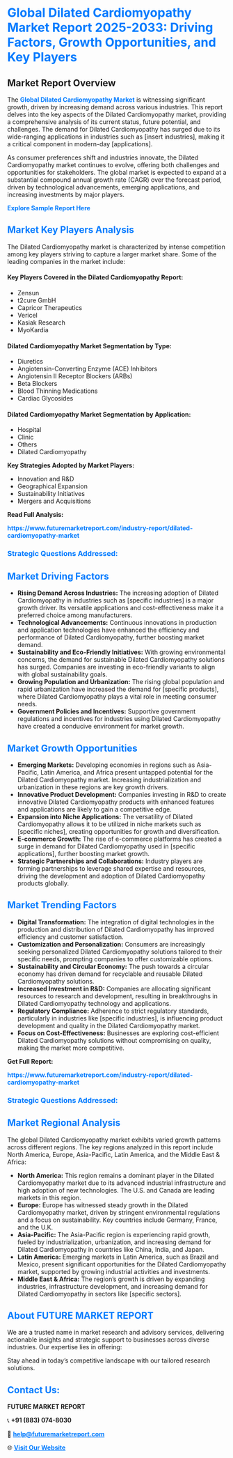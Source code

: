 <h1 style="color: #007BFF;">Global Dilated Cardiomyopathy Market Report 2025-2033: Driving Factors, Growth Opportunities, and Key Players</h1>

<section id="overview">
<h2>Market Report Overview</h2>
<p>The <a href="https://www.futuremarketreport.com/industry-report/dilated-cardiomyopathy-market" style="color: #007BFF; text-decoration: none;"><strong>Global Dilated Cardiomyopathy Market</strong></a> is witnessing significant growth, driven by increasing demand across various industries. This report delves into the key aspects of the Dilated Cardiomyopathy market, providing a comprehensive analysis of its current status, future potential, and challenges. The demand for Dilated Cardiomyopathy has surged due to its wide-ranging applications in industries such as [insert industries], making it a critical component in modern-day [applications].</p>
<p>As consumer preferences shift and industries innovate, the Dilated Cardiomyopathy market continues to evolve, offering both challenges and opportunities for stakeholders. The global market is expected to expand at a substantial compound annual growth rate (CAGR) over the forecast period, driven by technological advancements, emerging applications, and increasing investments by major players.</p>
</section>

<section id="overview">
<p><a href="https://www.futuremarketreport.com/request-sample/reportId=122755" style="color: #007BFF; text-decoration: none;"><strong>Explore Sample Report Here</strong></a></p>
</section>

<section id="key-players">
<h2 style="color: #007BFF;">Market Key Players Analysis</h2>
<p>The Dilated Cardiomyopathy market is characterized by intense competition among key players striving to capture a larger market share. Some of the leading companies in the market include:</p>
<h4>Key Players Covered in the Dilated Cardiomyopathy Report:</h4>
<ul><li>Zensun</li><li>t2cure GmbH</li><li>Capricor Therapeutics</li><li>Vericel</li><li>Kasiak Research</li><li>MyoKardia</li></ul>
<h4>Dilated Cardiomyopathy Market Segmentation by Type:</h4>
<ul><li>Diuretics</li><li>Angiotensin-Converting Enzyme (ACE) Inhibitors</li><li>Angiotensin II Receptor Blockers (ARBs)</li><li>Beta Blockers</li><li>Blood Thinning Medications</li><li>Cardiac Glycosides</li></ul>

<h4>Dilated Cardiomyopathy Market Segmentation by Application:</h4>
<ul><li>Hospital</li><li>Clinic</li><li>Others</li><li>Dilated Cardiomyopathy</li></ul>
<p><strong>Key Strategies Adopted by Market Players:</strong></p>
<ul>
<li>Innovation and R&D</li>
<li>Geographical Expansion</li>
<li>Sustainability Initiatives</li>
<li>Mergers and Acquisitions</li>
</ul>
</section>

<section>
<p><strong>Read Full Analysis: </strong></p><a href="https://www.futuremarketreport.com/industry-report/dilated-cardiomyopathy-market" style="color: #007BFF; text-decoration: none;"><strong>https://www.futuremarketreport.com/industry-report/dilated-cardiomyopathy-market</strong></a>
<h3 style="color: #007BFF;">Strategic Questions Addressed:</h3>
</section>

<section id="driving-factors">
<h2 style="color: #007BFF;">Market Driving Factors</h2>
<ul>
<li><strong>Rising Demand Across Industries:</strong> The increasing adoption of Dilated Cardiomyopathy in industries such as [specific industries] is a major growth driver. Its versatile applications and cost-effectiveness make it a preferred choice among manufacturers.</li>
<li><strong>Technological Advancements:</strong> Continuous innovations in production and application technologies have enhanced the efficiency and performance of Dilated Cardiomyopathy, further boosting market demand.</li>
<li><strong>Sustainability and Eco-Friendly Initiatives:</strong> With growing environmental concerns, the demand for sustainable Dilated Cardiomyopathy solutions has surged. Companies are investing in eco-friendly variants to align with global sustainability goals.</li>
<li><strong>Growing Population and Urbanization:</strong> The rising global population and rapid urbanization have increased the demand for [specific products], where Dilated Cardiomyopathy plays a vital role in meeting consumer needs.</li>
<li><strong>Government Policies and Incentives:</strong> Supportive government regulations and incentives for industries using Dilated Cardiomyopathy have created a conducive environment for market growth.</li>
</ul>
</section>

<section id="growth-opportunities">
<h2 style="color: #007BFF;">Market Growth Opportunities</h2>
<ul>
<li><strong>Emerging Markets:</strong> Developing economies in regions such as Asia-Pacific, Latin America, and Africa present untapped potential for the Dilated Cardiomyopathy market. Increasing industrialization and urbanization in these regions are key growth drivers.</li>
<li><strong>Innovative Product Development:</strong> Companies investing in R&D to create innovative Dilated Cardiomyopathy products with enhanced features and applications are likely to gain a competitive edge.</li>
<li><strong>Expansion into Niche Applications:</strong> The versatility of Dilated Cardiomyopathy allows it to be utilized in niche markets such as [specific niches], creating opportunities for growth and diversification.</li>
<li><strong>E-commerce Growth:</strong> The rise of e-commerce platforms has created a surge in demand for Dilated Cardiomyopathy used in [specific applications], further boosting market growth.</li>
<li><strong>Strategic Partnerships and Collaborations:</strong> Industry players are forming partnerships to leverage shared expertise and resources, driving the development and adoption of Dilated Cardiomyopathy products globally.</li>
</ul>
</section>

<section id="trending-factors">
<h2 style="color: #007BFF;">Market Trending Factors</h2>
<ul>
<li><strong>Digital Transformation:</strong> The integration of digital technologies in the production and distribution of Dilated Cardiomyopathy has improved efficiency and customer satisfaction.</li>
<li><strong>Customization and Personalization:</strong> Consumers are increasingly seeking personalized Dilated Cardiomyopathy solutions tailored to their specific needs, prompting companies to offer customizable options.</li>
<li><strong>Sustainability and Circular Economy:</strong> The push towards a circular economy has driven demand for recyclable and reusable Dilated Cardiomyopathy solutions.</li>
<li><strong>Increased Investment in R&D:</strong> Companies are allocating significant resources to research and development, resulting in breakthroughs in Dilated Cardiomyopathy technology and applications.</li>
<li><strong>Regulatory Compliance:</strong> Adherence to strict regulatory standards, particularly in industries like [specific industries], is influencing product development and quality in the Dilated Cardiomyopathy market.</li>
<li><strong>Focus on Cost-Effectiveness:</strong> Businesses are exploring cost-efficient Dilated Cardiomyopathy solutions without compromising on quality, making the market more competitive.</li>
</ul>
</section>

<section>
<p><strong>Get Full Report: </strong></p><a href="https://www.futuremarketreport.com/industry-report/dilated-cardiomyopathy-market" style="color: #007BFF; text-decoration: none;"><strong>https://www.futuremarketreport.com/industry-report/dilated-cardiomyopathy-market</strong></a>
<h3 style="color: #007BFF;">Strategic Questions Addressed:</h3>
</section>


<section id="regional-analysis">
<h2 style="color: #007BFF;">Market Regional Analysis</h2>
<p>The global Dilated Cardiomyopathy market exhibits varied growth patterns across different regions. The key regions analyzed in this report include North America, Europe, Asia-Pacific, Latin America, and the Middle East & Africa:</p>
<ul>
<li><strong>North America:</strong> This region remains a dominant player in the Dilated Cardiomyopathy market due to its advanced industrial infrastructure and high adoption of new technologies. The U.S. and Canada are leading markets in this region.</li>
<li><strong>Europe:</strong> Europe has witnessed steady growth in the Dilated Cardiomyopathy market, driven by stringent environmental regulations and a focus on sustainability. Key countries include Germany, France, and the U.K.</li>
<li><strong>Asia-Pacific:</strong> The Asia-Pacific region is experiencing rapid growth, fueled by industrialization, urbanization, and increasing demand for Dilated Cardiomyopathy in countries like China, India, and Japan.</li>
<li><strong>Latin America:</strong> Emerging markets in Latin America, such as Brazil and Mexico, present significant opportunities for the Dilated Cardiomyopathy market, supported by growing industrial activities and investments.</li>
<li><strong>Middle East & Africa:</strong> The region’s growth is driven by expanding industries, infrastructure development, and increasing demand for Dilated Cardiomyopathy in sectors like [specific sectors].</li>
</ul>
</section>

<footer>
<h2 style="color: #007BFF;">About FUTURE MARKET REPORT</h2>
<p>We are a trusted name in market research and advisory services, delivering actionable insights and strategic support to businesses across diverse industries. Our expertise lies in offering:</p>

<p>Stay ahead in today’s competitive landscape with our tailored research solutions.</p>

<h2 style="color: #007BFF;">Contact Us:</h2>
<p><strong>FUTURE MARKET REPORT</strong></p>
<p>📞 <strong>+91 (883) 074-8030</strong></p>
<p>📧 <strong><a href="mailto:help@futuremarketreport.com" style="color: #007BFF;">help@futuremarketreport.com</a></strong></p>
<p>🌐 <strong><a href="https://www.futuremarketreport.com/" style="color: #007BFF;">Visit Our Website</a></strong></p>
</footer>